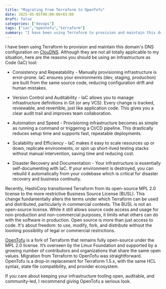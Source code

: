 ```yaml
---
title: "Migrating From Terraform to OpenTofu"
date: 2025-05-05T06:00:00+03:00
draft: false
categories: ["devops"]
tags: ["iac","opentofu","terraform"]
summary: "I have been using Terraform to provision and maintain this domain's DNS configuration on ClouDNS. Although they are not all totally applicable to my situation, here are the reasons for using an Infrastructure as Code (IaC) tool:"
---
```


I have been using Terraform to provision and maintain this domain's DNS configuration on [ClouDNS][1]. Although they are not all totally applicable to my situation, here are the reasons you should be using an Infrastructure as Code (IaC) tool:

- Consistency and Repeatability - Manually provisioning infrastructure is error-prone. IaC ensures your environments (dev, staging, production) are built from the same source code, reducing configuration drift and human mistakes.

- Version Control and Auditability - IaC allows you to manage infrastructure definitions in Git (or any VCS). Every change is tracked, reviewable, and revertible, just like application code. This gives you a clear audit trail and improves team collaboration.

- Automation and Speed - Provisioning infrastructure becomes as simple as running a command or triggering a CI/CD pipeline. This drastically reduces setup time and supports fast, repeatable deployments.

- Scalability and Efficiency - IaC makes it easy to scale resources up or down, replicate environments, or spin up short-lived testing stacks without manual intervention, saving time and reducing cost.

- Disaster Recovery and Documentation - Your infrastructure is essentially self-documenting with IaC. If your environment is destroyed, you can rebuild it automatically from your codebase which is critical for disaster recovery and business continuity.

Recently, HashiCorp transitioned Terraform from its open-source MPL 2.0 license to the more restrictive Business Source License (BUSL). This change fundamentally alters the terms under which Terraform can be used and distributed, particularly in commercial contexts. The BUSL is not an open-source license. While it still allows source code access and usage for non-production and non-commercial purposes, it limits what others can do with the software in production. Open source is more than just access to code. It's about freedom: to use, modify, fork, and distribute without the looming possibility of legal or commercial restrictions.

[OpenTofu][2] is a fork of Terraform that remains fully open-source under the MPL 2.0 license. It’s overseen by the Linux Foundation and supported by a growing number of contributors and organizations that share the same open values. Migration from Terraform to OpenTofu was straightforward. OpenTofu is a drop-in replacement for Terraform 1.5.x, with the same HCL syntax, state file compatibility, and provider ecosystem.

If you care about keeping your infrastructure tooling open, auditable, and community-led, I recommend giving OpenTofu a serious look.

[1]: https://www.cloudns.net
[2]: https://opentofu.org